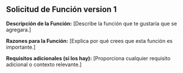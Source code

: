## Solicitud de Función version 1

**Descripción de la Función:**
[Describe la función que te gustaría que se agregara.]

**Razones para la Función:**
[Explica por qué crees que esta función es importante.]

**Requisitos adicionales (si los hay):**
[Proporciona cualquier requisito adicional o contexto relevante.]
